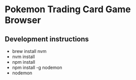 # Pokemon Trading Card Game Browser

## Development instructions

- brew install nvm
- nvm install
- npm install
- npm install -g nodemon
- nodemon
